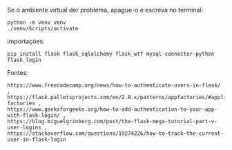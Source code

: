 Se o ambiente virtual der problema, apague-o e escreva no terminal:
    
    python -m venv venv
    ./venv/Scripts/activate

importações: 
    
    pip install flask flask_sqlalchemy flask_wtf mysql-connector-python flask_login
  
Fontes: 

    https://www.freecodecamp.org/news/how-to-authenticate-users-in-flask/ ,
    https://flask.palletsprojects.com/en/2.0.x/patterns/appfactories/#application-factories ,
    https://www.geeksforgeeks.org/how-to-add-authentication-to-your-app-with-flask-login/ ,
    https://blog.miguelgrinberg.com/post/the-flask-mega-tutorial-part-v-user-logins ,
    https://stackoverflow.com/questions/19274226/how-to-track-the-current-user-in-flask-login
